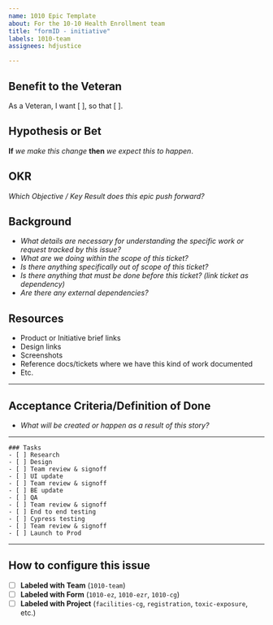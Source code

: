 ```yaml
---
name: 1010 Epic Template
about: For the 10-10 Health Enrollment team
title: "formID - initiative"
labels: 1010-team
assignees: hdjustice

---
```


## Benefit to the Veteran
As a Veteran, I want [ ], so that [ ].

## Hypothesis or Bet
**If** _we make this change_ **then** _we expect this to happen_.

## OKR
_Which Objective / Key Result does this epic push forward?_

## Background
- _What details are necessary for understanding the specific work or request tracked by this issue?_
- _What are we doing within the scope of this ticket?_
- _Is there anything specifically out of scope of this ticket?_
- _Is there anything that must be done before this ticket? (link ticket as dependency)_
- _Are there any external dependencies?_

## Resources
- Product or Initiative brief links 
- Design links
- Screenshots
- Reference docs/tickets where we have this kind of work documented
- Etc.
---
## Acceptance Criteria/Definition of Done
-  _What will be created or happen as a result of this story?_


---

```[tasklist]
### Tasks
- [ ] Research
- [ ] Design
- [ ] Team review & signoff
- [ ] UI update
- [ ] Team review & signoff
- [ ] BE update
- [ ] QA
- [ ] Team review & signoff
- [ ] End to end testing
- [ ] Cypress testing
- [ ] Team review & signoff
- [ ] Launch to Prod
```

---
## How to configure this issue
- [ ] **Labeled with Team** (`1010-team`)
- [ ] **Labeled with Form** (`1010-ez`, `1010-ezr`, `1010-cg`)
- [ ] **Labeled with Project** (`facilities-cg`, `registration`,  `toxic-exposure`, etc.)
